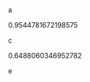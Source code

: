 a
<!--START:foo-->
0.9544781672198575
<!--END:foo-->
c
<!--START:bar-->
0.6488060346952782
<!--END:bar-->
e
